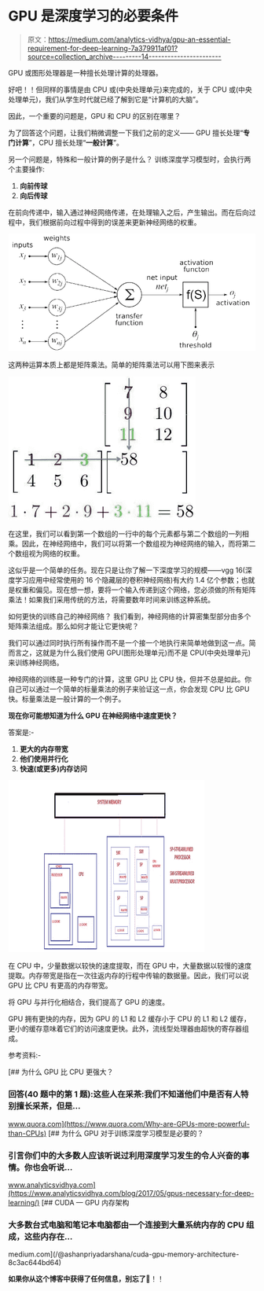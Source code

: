 # GPU 是深度学习的必要条件

> 原文：<https://medium.com/analytics-vidhya/gpu-an-essential-requirement-for-deep-learning-7a379911af01?source=collection_archive---------14----------------------->

GPU 或图形处理器是一种擅长处理计算的处理器。

好吧！！但同样的事情是由 CPU 或(中央处理单元)来完成的，关于 CPU 或(中央处理单元)，我们从学生时代就已经了解到它是“计算机的大脑”。

因此，一个重要的问题是，GPU 和 CPU 的区别在哪里？

为了回答这个问题，让我们稍微调整一下我们之前的定义——
GPU 擅长处理“**专门计算**”，CPU 擅长处理“**一般计算**”。

另一个问题是，特殊和一般计算的例子是什么？
训练深度学习模型时，会执行两个主要操作:

1.  **向前传球**
2.  **向后传球**

在前向传递中，输入通过神经网络传递，在处理输入之后，产生输出。而在后向过程中，我们根据前向过程中得到的误差来更新神经网络的权重。

![](img/449f0279d5854acccca4cb7393736631.png)

这两种运算本质上都是矩阵乘法。简单的矩阵乘法可以用下图来表示

![](img/2ba466d66d11ce878c3623179096d934.png)

在这里，我们可以看到第一个数组的一行中的每个元素都与第二个数组的一列相乘。因此，在神经网络中，我们可以将第一个数组视为神经网络的输入，而将第二个数组视为网络的权重。

这似乎是一个简单的任务。现在只是让你了解一下深度学习的规模——vgg 16(深度学习应用中经常使用的 16 个隐藏层的卷积神经网络)有大约 1.4 亿个参数；也就是权重和偏见。现在想一想，要将一个输入传递到这个网络，您必须做的所有矩阵乘法！如果我们采用传统的方法，将需要数年时间来训练这种系统。

如何更快的训练自己的神经网络？
我们看到，神经网络的计算密集型部分由多个矩阵乘法组成。那么如何才能让它更快呢？

我们可以通过同时执行所有操作而不是一个接一个地执行来简单地做到这一点。简而言之，这就是为什么我们使用 GPU(图形处理单元)而不是 CPU(中央处理单元)来训练神经网络。

神经网络的训练是一种专门的计算，这里 GPU 比 CPU 快，但并不总是如此。你自己可以通过一个简单的标量乘法的例子来验证这一点，你会发现 CPU 比 GPU 快。标量乘法是一般计算的一个例子。

**现在你可能想知道为什么 GPU 在神经网络中速度更快？**

答案是:-

1.  **更大的内存带宽**
2.  **他们使用并行化**
3.  **快速(或更多)内存访问**

![](img/be71ee26a8a73976d576867bfa1fef0b.png)

在 CPU 中，少量数据以较快的速度提取，而在 GPU 中，大量数据以较慢的速度提取。内存带宽是指在一次往返内存的行程中传输的数据量。因此，我们可以说 GPU 比 CPU 有更高的内存带宽。

将 GPU 与并行化相结合，我们提高了 GPU 的速度。

GPU 拥有更快的内存，因为 GPU 的 L1 和 L2 缓存小于 CPU 的 L1 和 L2 缓存，更小的缓存意味着它们的访问速度更快。此外，流线型处理器由超快的寄存器组成。

参考资料:-

[](https://www.quora.com/Why-are-GPUs-more-powerful-than-CPUs) [## 为什么 GPU 比 CPU 更强大？

### 回答(40 题中的第 1 题):这些人在采茶:我们不知道他们中是否有人特别擅长采茶，但是…

www.quora.com](https://www.quora.com/Why-are-GPUs-more-powerful-than-CPUs) [](https://www.analyticsvidhya.com/blog/2017/05/gpus-necessary-for-deep-learning/) [## 为什么 GPU 对于训练深度学习模型是必要的？

### 引言你们中的大多数人应该听说过利用深度学习发生的令人兴奋的事情。你也会听说…

www.analyticsvidhya.com](https://www.analyticsvidhya.com/blog/2017/05/gpus-necessary-for-deep-learning/) [](/@ashanpriyadarshana/cuda-gpu-memory-architecture-8c3ac644bd64) [## CUDA — GPU 内存架构

### 大多数台式电脑和笔记本电脑都由一个连接到大量系统内存的 CPU 组成，这些内存在…

medium.com](/@ashanpriyadarshana/cuda-gpu-memory-architecture-8c3ac644bd64) 

**如果你从这个博客中获得了任何信息，别忘了**👏！！